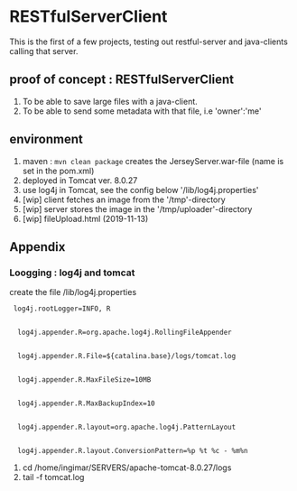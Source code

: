 # RESTfulServerClient

This is the first of a few projects, testing out restful-server and java-clients calling that server. 

## proof of concept : RESTfulServerClient

1. To be able to save large files with a java-client. 
2. To be able to send some metadata with that file, i.e 'owner':'me'

## environment 

1. maven : ```mvn clean package``` creates the JerseyServer.war-file (name is set in the pom.xml)
2. deployed in Tomcat ver. 8.0.27 
3. use log4j in Tomcat, see the config below '/lib/log4j.properties'
4. [wip] client fetches an image from the '/tmp'-directory
5. [wip] server stores the image in the '/tmp/uploader'-directory
6. [wip] fileUpload.html (2019-11-13)


## Appendix

### Loogging :  log4j and tomcat

create the file /lib/log4j.properties

```
 log4j.rootLogger=INFO, R 


  log4j.appender.R=org.apache.log4j.RollingFileAppender


  log4j.appender.R.File=${catalina.base}/logs/tomcat.log


  log4j.appender.R.MaxFileSize=10MB


  log4j.appender.R.MaxBackupIndex=10 


  log4j.appender.R.layout=org.apache.log4j.PatternLayout

                                                                                                                                                              
  log4j.appender.R.layout.ConversionPattern=%p %t %c - %m%n
```

1. cd /home/ingimar/SERVERS/apache-tomcat-8.0.27/logs
2.  tail -f tomcat.log 